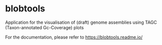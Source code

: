 # blobtools
Application for the visualisation of (draft) genome assemblies using TAGC (Taxon-annotated Gc-Coverage) plots

For the documentation, please refer to https://blobtools.readme.io/
